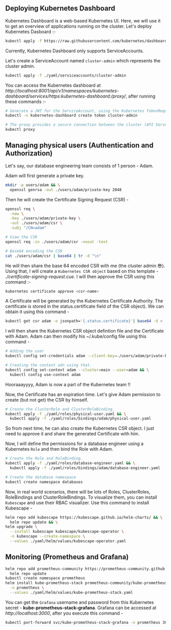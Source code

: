 ## Deploying Kubernetes Dashboard

Kubernetes Dashboard is a web-based Kubernetes UI. Here, we will use it to get an overview of
applications running on the cluster. Let's deploy Kubernetes Dasboard :-
```sh
kubectl apply -f https://raw.githubusercontent.com/kubernetes/dashboard/v2.7.0/aio/deploy/recommended.yaml
```
Currently, Kubernetes Dashboard only supports ServiceAccounts.

Let's create a ServiceAccount named `cluster-admin` which represents the cluster admin.
```sh
kubectl apply -f ./yaml/serviceaccounts/cluster-admin
```

You can access the Kubernetes dashboard at *http://localhost:8001/api/v1/namespaces/kubernetes-dashboard/services/https:kubernetes-dashboard:/proxy/*, after running these commands :-
```sh
# Generate a JWT for the ServiceAccount, using the Kubernetes TokenRequest API
kubectl -n kubernetes-dashboard create token cluster-admin

# The proxy provides a secure connection between the cluster (API Server) and the client.
kubectl proxy
```

## Managing physical users (Authentication and Authorization)

Let's say, our database engineering team consists of 1 person - Adam.

Adam will first generate a private key.
```sh
mkdir -p users/adam && \
  openssl genrsa -out ./users/adam/private-key 2048
```

Then he will create the Certificate Signing Request (CSR) -
```sh
openssl req \
  -new \
  -key ./users/adam/private-key \
  -out ./users/adam/csr \
  -subj "/CN=adam"

# View the CSR
openssl req -in ./users/adam/csr -noout -text

# Base64 encoding the CSR
cat ./users/adam/csr | base64 | tr -d "\n"
```

He will then share the base 64 encoded CSR with me (the cluster admin 😎). Using that, I will create
a `Kubernetes CSR object` based on this template - *./certificate-signing-request.cue*. I will then
approve the CSR using this command :-
```sh
kubernetes certificate approve <csr-name>
```
A Certificate will be generated by the Kubernetes Certificate Authority. The certificate is stored
in the status.certificate field of the CSR object). We can obtain it using this command -
```sh
kubectl get csr adam -o jsonpath='{.status.certificate}'| base64 -d > ./users/adam/certificate
```

I will then share the Kubernetes CSR object defintion file and the Certificate with Adam. Adam can
then modify his ~/.kube/config file using this command -
```sh
# Adding the user
kubectl config set-credentials adam --client-key=./users/adam/private-key --client-certificate=./users/adam/certificate --embed-certs=true

# Creating the context adn using that.
kubectl config set-context adam --cluster=main --user=adam && \
  kubectl config use-context adam
```

Hooraaayyyy, Adam is now a part of the Kubernetes team !!

Now, the Certificate has an expiration time. Let's give Adam permission to create (but not get) the
CSR by himself.
```sh
# Create the ClusterRole and ClusterRoleBinding.
kubectl apply -f ./yaml/roles/physical-user.yaml && \
  kubectl apply -f ./yaml/roles/bindings/adam/physical-user.yaml
```
So from next time, he can also create the Kubernetes CSR object. I just need to approve it and share
the generated Certificate with him.

Now, I will define the permissions for a database engineer using a Kubernetes `Role` and then bind the Role with Adam.
```sh
# Create the Role and RoleBinding.
kubectl apply -f ./yaml/roles/database-engineer.yaml && \
  kubectl apply -f ./yaml/roles/bindings/adam/database-engineer.yaml

# Create the database namespace
kubectl create namespace databases
```

Now, in real world scenarios, there will be lots of Roles, ClusterRoles, RoleBindings and
ClusterRoleBindings. To visualize them, you can install `Kubescape` and use their RBAC
visualizer. Use this command to install Kubescape -
```sh
helm repo add kubescape https://kubescape.github.io/helm-charts/ && \
  helm repo update && \
helm upgrade \
  --install kubescape kubescape/kubescape-operator \
  -n kubescape --create-namespace \
  --values ./yaml/helm/values/kubescape-operator.yaml
```

## Monitoring (Prometheus and Grafana)

```sh
helm repo add prometheus-community https://prometheus-community.github.io/helm-charts && \
  helm repo update
kubectl create namespace prometheus
helm install kube-prometheus-stack prometheus-community/kube-prometheus-stack \
  -n prometheus \
  --values ./yaml/helm/values/kube-prometheus-stack.yaml
```

You can get the `Grafana` username and password from this Kubernetes secret -
**kube-prometheus-stack-grafana**.
Grafana can be accessed at *http://localhost:3000*, after you execute this command -
```sh
kubectl port-forward svc/kube-prometheus-stack-grafana -n prometheus 3000:80
```